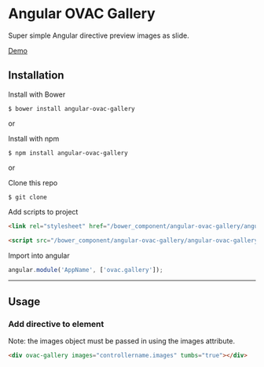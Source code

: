# Angular OVAC Gallery

Super simple Angular directive preview images as slide.

[Demo](http://www.ovac4u.com/angular-ovac-gallery)

## Installation

Install with Bower

`$ bower install angular-ovac-gallery`

or

Install with npm

`$ npm install angular-ovac-gallery`

or

Clone this repo

`$ git clone`

Add scripts to project

```html
<link rel="stylesheet" href="/bower_component/angular-ovac-gallery/angular-ovac-gallery.css" media="screen" title="no title" charset="utf-8">

<script src="/bower_component/angular-ovac-gallery/angular-ovac-gallery.js" charset="utf-8"></script>
```

Import into angular

```javascript
angular.module('AppName', ['ovac.gallery']);
```

--------------------------------------------------------------------------------

## Usage

### Add directive to element

Note: the images object must be passed in using the images attribute.

```html
<div ovac-gallery images="controllername.images" tumbs="true"></div>
```
